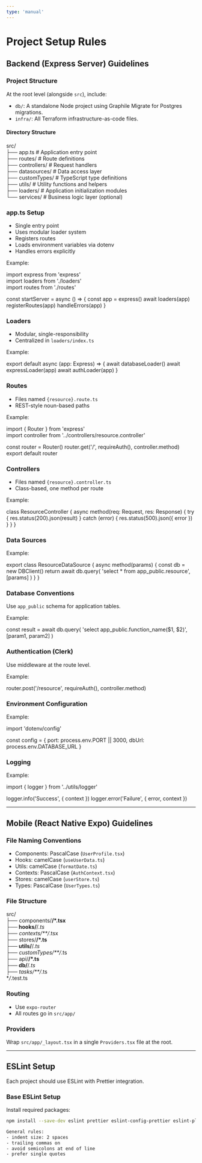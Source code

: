 ```yaml
---
type: 'manual'
---
```


# Project Setup Rules

## Backend (Express Server) Guidelines

### Project Structure

At the root level (alongside `src`), include:

- `db/`: A standalone Node project using Graphile Migrate for Postgres migrations.
- `infra/`: All Terraform infrastructure-as-code files.

#### Directory Structure

src/  
├── app.ts # Application entry point  
├── routes/ # Route definitions  
├── controllers/ # Request handlers  
├── datasources/ # Data access layer  
├── customTypes/ # TypeScript type definitions  
├── utils/ # Utility functions and helpers  
├── loaders/ # Application initialization modules  
└── services/ # Business logic layer (optional)

### app.ts Setup

- Single entry point
- Uses modular loader system
- Registers routes
- Loads environment variables via dotenv
- Handles errors explicitly

Example:

import express from 'express'  
import loaders from './loaders'  
import routes from './routes'

const startServer = async () => {
const app = express()
await loaders(app)
registerRoutes(app)
handleErrors(app)
}

### Loaders

- Modular, single-responsibility
- Centralized in `loaders/index.ts`

Example:

export default async (app: Express) => {
await databaseLoader()
await expressLoader(app)
await authLoader(app)
}

### Routes

- Files named `{resource}.route.ts`
- REST-style noun-based paths

Example:

import { Router } from 'express'  
import controller from '../controllers/resource.controller'

const router = Router()
router.get('/', requireAuth(), controller.method)
export default router

### Controllers

- Files named `{resource}.controller.ts`
- Class-based, one method per route

Example:

class ResourceController {
async method(req: Request, res: Response) {
try {
res.status(200).json(result)
} catch (error) {
res.status(500).json({ error })
}
}
}

### Data Sources

Example:

export class ResourceDataSource {
async method(params) {
const db = new DBClient()
return await db.query(
'select \* from app_public.resource',
[params]
)
}
}

### Database Conventions

Use `app_public` schema for application tables.

Example:

const result = await db.query(
'select app_public.function_name($1, $2)',
[param1, param2]
)

### Authentication (Clerk)

Use middleware at the route level.

Example:

router.post('/resource', requireAuth(), controller.method)

### Environment Configuration

Example:

import 'dotenv/config'

const config = {
port: process.env.PORT || 3000,
dbUrl: process.env.DATABASE_URL
}

### Logging

Example:

import { logger } from '../utils/logger'

logger.info('Success', { context })
logger.error('Failure', { error, context })

---

## Mobile (React Native Expo) Guidelines

### File Naming Conventions

- Components: PascalCase (`UserProfile.tsx`)
- Hooks: camelCase (`useUserData.ts`)
- Utils: camelCase (`formatDate.ts`)
- Contexts: PascalCase (`AuthContext.tsx`)
- Stores: camelCase (`userStore.ts`)
- Types: PascalCase (`UserTypes.ts`)

### File Structure

src/  
├── components/**/\*.tsx  
├── hooks/**/_.ts  
├── contexts/\*\*/_.tsx  
├── stores/**/\*.ts  
├── utils/**/_.ts  
├── customTypes/\*\*/_.ts  
├── api/**/\*.ts  
├── db/**/_.ts  
├── tasks/\*\*/_.ts  
\*_/_.test.ts

### Routing

- Use `expo-router`
- All routes go in `src/app/`

### Providers

Wrap `src/app/_layout.tsx` in a single `Providers.tsx` file at the root.

---

## ESLint Setup

Each project should use ESLint with Prettier integration.

### Base ESLint Setup

Install required packages:

```bash
npm install --save-dev eslint prettier eslint-config-prettier eslint-plugin-prettier eslint-plugin-import eslint-plugin-unused-imports

General rules:
- indent size: 2 spaces
- trailing commas on
- avoid semicolons at end of line
- prefer single quotes
```
